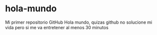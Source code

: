 # hola-mundo
Mi primer repositorio GitHub
Hola mundo, quizas github no solucione mi vida pero si me va entretener al menos 30 minutos
